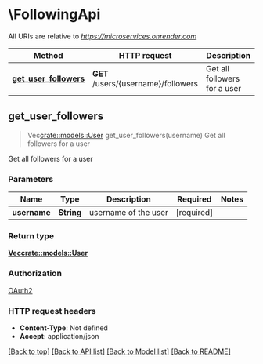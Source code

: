 # \FollowingApi

All URIs are relative to *https://microservices.onrender.com*

Method | HTTP request | Description
------------- | ------------- | -------------
[**get_user_followers**](FollowingApi.md#get_user_followers) | **GET** /users/{username}/followers | Get all followers for a user



## get_user_followers

> Vec<crate::models::User> get_user_followers(username)
Get all followers for a user

Get all followers for a user

### Parameters


Name | Type | Description  | Required | Notes
------------- | ------------- | ------------- | ------------- | -------------
**username** | **String** | username of the user | [required] |

### Return type

[**Vec<crate::models::User>**](User.md)

### Authorization

[OAuth2](../README.md#OAuth2)

### HTTP request headers

- **Content-Type**: Not defined
- **Accept**: application/json

[[Back to top]](#) [[Back to API list]](../README.md#documentation-for-api-endpoints) [[Back to Model list]](../README.md#documentation-for-models) [[Back to README]](../README.md)

